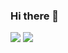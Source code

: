 ### Hi there 👋

<!--
**whddud102/whddud102** is a ✨ _special_ ✨ repository because its `README.md` (this file) appears on your GitHub profile.

Here are some ideas to get you started:

- 🔭 I’m currently working on ...
- 🌱 I’m currently learning ...
- 👯 I’m looking to collaborate on ...
- 🤔 I’m looking for help with ...
- 💬 Ask me about ...
- 📫 How to reach me: ...
- 😄 Pronouns: ...
- ⚡ Fun fact: ...
-->

<img src="https://img.shields.io/badge/내용-색상코드?style=flat-square&logo=아이콘이름&logoColor="/>

<img src="https://img.shields.io/badge/JavaScript-FFFFFF?style=flat-square&logo=JavaScript&logoColor=yellow"/>
